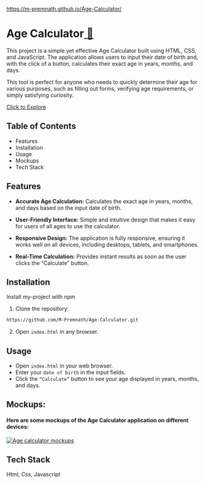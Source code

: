 https://m-premnath.github.io/Age-Calculator/
<h1>Age Calculator<a href="https://m-premnath.github.io/Age-Calculator/"> 📱</a> </h1>

This project is a simple yet effective Age Calculator built using HTML, CSS, and JavaScript. The application allows users to input their date of birth and, with the click of a button, calculates their exact age in years, months, and days. 

This tool is perfect for anyone who needs to quickly determine their age for various purposes, such as filling out forms, verifying age requirements, or simply satisfying curiosity.

<a href="https://github.com/M-Premnath/Age-Calculator/"> Click to Explore</a>
## Table of Contents

- Features
- Installation
- Usage
- Mockups
- Tech Stack
## Features

- **Accurate Age Calculation:** Calculates the exact age in years, months, and days based on the input date of birth.

- **User-Friendly Interface:** Simple and intuitive design that makes it easy for users of all ages to use the calculator.

- **Responsive Design:** The application is fully responsive, ensuring it works well on all devices, including desktops, tablets, and smartphones.

- **Real-Time Calculation:** Provides instant results as soon as the user clicks the “Calculate” button.


## Installation

Install my-project with npm
1. Clone the repository:
```bash
https://github.com/M-Premnath/Age-Calculator.git
```
2. Open `index.html` in any browser.


## Usage

- Open `index.html` in your web browser.
- Enter your `date of birth` in the input fields.
- Click the `“Calculate”` button to see your age displayed in years, months, and days.


## Mockups:

#### Here are some mockups of the Age Calculator application on different devices:

<a href="https://github.com/M-Premnath/Age-Calculator/"> ![Age calculator mockups](https://github.com/user-attachments/assets/8e5687fa-3a2e-4319-8beb-9749152c10f3) </a>


## Tech Stack

 Html, Css, Javascript



